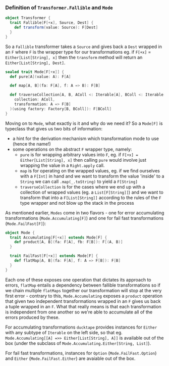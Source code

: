 ### Definition of `Transformer.Fallible` and `Mode`

```scala
object Transformer {
  trait Fallible[F[+x], Source, Dest] {
    def transform(value: Source): F[Dest]
  }
}
```
So a `Fallible` transformer takes a `Source` and gives back a `Dest` wrapped in an `F` where `F` is the wrapper type for our transformations eg. if `F[+x]` = `Either[List[String], x]` then the `transform` method will return an `Either[List[String], Dest]`.

```scala
sealed trait Mode[F[+x]] {
  def pure[A](value: A): F[A]

  def map[A, B](fa: F[A], f: A => B): F[B]

  def traverseCollection[A, B, AColl <: Iterable[A], BColl <: Iterable[B]](
    collection: AColl,
    transformation: A => F[B]
  )(using factory: Factory[B, BColl]): F[BColl]
}
```

Moving on to `Mode`, what exactly is it and why do we need it? So a `Mode[F]` is typeclass that gives us two bits of information:
* a hint for the derivation mechanism which transformation mode to use (hence the name!)
* some operations on the abstract `F` wrapper type, namely:
  * `pure` is for wrapping arbitrary values into `F`, eg. if `F[+x] = Either[List[String], x]` then calling `pure` would involve just wrapping the value in a `Right.apply` call.
  * `map` is for operating on the wrapped values, eg. if we find ourselves with a `F[Int]` in hand and we want to transform the value 'inside' to a `String` we can call `.map(_.toString)` to yield a `F[String]`
  * `traverseCollection` is for the cases where we end up with a collection of wrapped values (eg. a `List[F[String]]`) and we want to transform that into a `F[List[String]]` according to the rules of the `F` type wrapper and not blow up the stack in the process

As mentioned earlier, `Modes` come in two flavors - one for error accumulating transformations (`Mode.Accumulating[F]`) and one for fail fast transformations (`Mode.FailFast[F]`):

```scala
object Mode {
  trait Accumulating[F[+x]] extends Mode[F] {
    def product[A, B](fa: F[A], fb: F[B]): F[(A, B)]
  }

  trait FailFast[F[+x]] extends Mode[F] {
    def flatMap[A, B](fa: F[A], f: A => F[B]): F[B]
  }
}
```

Each one of these exposes one operation that dictates its approach to errors, `flatMap` entails a dependency between fallible transformations so if we chain multiple `flatMaps` together our transformation will stop at the very first error - contrary to this, `Mode.Accumulating` exposes a `product` operation that given two independent transformations wrapped in an `F` gives us back a tuple wrapped in an `F`. What that really means is that each transformation is independent from one another so we're able to accumulate all of the errors produced by these.

For accumulating transformations `ducktape` provides instances for `Either` with any subtype of `Iterable` on the left side, so that eg. `Mode.Accumulating[[A] =>> Either[List[String], A]]` is available out of the box (under the subclass of `Mode.Accumulating.Either[String, List]`).

For fail fast transformations, instances for `Option` (`Mode.FailFast.Option`) and `Either` (`Mode.FailFast.Either`) are avaiable out of the box.
